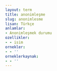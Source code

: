 ```yaml
---
layout: term
title: anonimleşme
slug: anonimlesme
lisan: Türkçe
anlamlar:
- Anonimleşmek durumu
ozellikler:
- - isim
ornekler:
- - ''
orneklerkaynak:
- - ''
---
```

